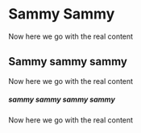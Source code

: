 # Sammy Sammy
Now here we go with the real content
## Sammy sammy sammy
Now here we go with the real content
##### sammy sammy sammy sammy
Now here we go with the real content
